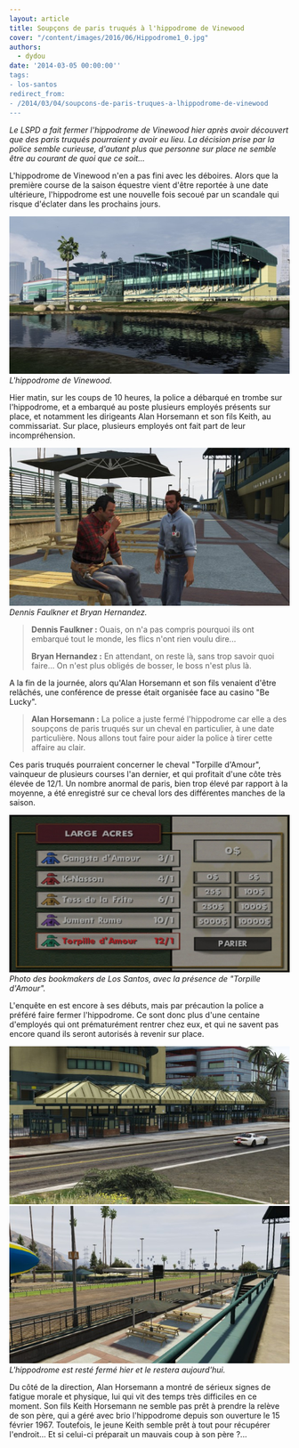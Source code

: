 ```yaml
---
layout: article
title: Soupçons de paris truqués à l'hippodrome de Vinewood
cover: "/content/images/2016/06/Hippodrome1_0.jpg"
authors:
  - dydou
date: '2014-03-05 00:00:00''
tags:
- los-santos
redirect_from:
- /2014/03/04/soupcons-de-paris-truques-a-lhippodrome-de-vinewood
---
```


_Le LSPD a fait fermer l'hippodrome de Vinewood hier après avoir découvert que des paris truqués pourraient y avoir eu lieu. La décision prise par la police semble curieuse, d'autant plus que personne sur place ne semble être au courant de quoi que ce soit..._

L'hippodrome de Vinewood n'en a pas fini avec les déboires. Alors que la première course de la saison équestre vient d'être reportée à une date ultérieure, l'hippodrome est une nouvelle fois secoué par un scandale qui risque d'éclater dans les prochains jours.

![L'hippodrome de Vinewood.](/content/images/2016/06/Hippodrome1_1.jpg)
_L'hippodrome de Vinewood._

Hier matin, sur les coups de 10 heures, la police a débarqué en trombe sur l'hippodrome, et a embarqué au poste plusieurs employés présents sur place, et notamment les dirigeants Alan Horsemann et son fils Keith, au commissariat. Sur place, plusieurs employés ont fait part de leur incompréhension.

![Dennis Faulkner et Bryan Hernandez.](/content/images/2016/06/Hippodrome3.jpg)
_Dennis Faulkner et Bryan Hernandez._

> **Dennis Faulkner :** Ouais, on n'a pas compris pourquoi ils ont embarqué tout le monde, les flics n'ont rien voulu dire...
> 
> **Bryan Hernandez :** En attendant, on reste là, sans trop savoir quoi faire... On n'est plus obligés de bosser, le boss n'est plus là.

A la fin de la journée, alors qu'Alan Horsemann et son fils venaient d'être relâchés, une conférence de presse était organisée face au casino "Be Lucky".

> **Alan Horsemann :** La police a juste fermé l'hippodrome car elle a des soupçons de paris truqués sur un cheval en particulier, à une date particulière. Nous allons tout faire pour aider la police à tirer cette affaire au clair.

Ces paris truqués pourraient concerner le cheval "Torpille d'Amour", vainqueur de plusieurs courses l'an dernier, et qui profitait d'une côte très élevée de 12/1. Un nombre anormal de paris, bien trop élevé par rapport à la moyenne, a été enregistré sur ce cheval lors des différentes manches de la saison.

![Photo des bookmakers de Los Santos, avec la présence de "Torpille d'Amour".](/content/images/2016/06/Hippodrome2.jpg)
_Photo des bookmakers de Los Santos, avec la présence de "Torpille d'Amour"._

L'enquête en est encore à ses débuts, mais par précaution la police a préféré faire fermer l'hippodrome. Ce sont donc plus d'une centaine d'employés qui ont prématurément rentrer chez eux, et qui ne savent pas encore quand ils seront autorisés à revenir sur place.

![](/content/images/2016/06/Hippodrome4.jpg)
![L'hippodrome est resté fermé hier et le restera aujourd'hui.](/content/images/2016/06/Hippodrome5.jpg)
_L'hippodrome est resté fermé hier et le restera aujourd'hui._

Du côté de la direction, Alan Horsemann a montré de sérieux signes de fatigue morale et physique, lui qui vit des temps très difficiles en ce moment. Son fils Keith Horsemann ne semble pas prêt à prendre la relève de son père, qui a géré avec brio l'hippodrome depuis son ouverture le 15 février 1967. Toutefois, le jeune Keith semble prêt à tout pour récupérer l'endroit... Et si celui-ci préparait un mauvais coup à son père ?...